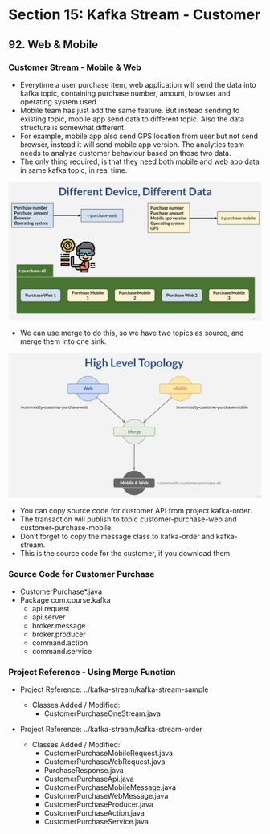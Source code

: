 # Section 15: Kafka Stream - Customer

## 92. Web & Mobile

### Customer Stream - Mobile & Web

- Everytime a user purchase item, web application will send the data into kafka topic, containing purchase number, amount, browser and operating system used.
- Mobile team has just add the same feature. But instead sending to existing topic, mobile app send data to different topic. Also the data structure is somewhat different.
- For example, mobile app also send GPS location from user but not send browser, instead it will send mobile app version. The analytics team needs to analyze customer
behaviour based on those two data.
- The only thing required, is that they need both mobile and web app data in same kafka topic, in real time.

![alt text](https://github.com/marodrigues20/udemy_java/blob/main/JavaSpring%26ApacheKafkaBootcamp-BasicToComplete/Sections/Section-15/pic_01.png?raw=true)


- We can use merge to do this, so we have two topics as source, and merge them into one sink.

![alt text](https://github.com/marodrigues20/udemy_java/blob/main/JavaSpring%26ApacheKafkaBootcamp-BasicToComplete/Sections/Section-15/pic_02.png?raw=true)


- You can copy source code for customer API from project kafka-order.
- The transaction will publish to topic customer-purchase-web and customer-purchase-mobile.
- Don’t forget to copy the message class to kafka-order and kafka-stream.
- This is the source code for the customer, if you download them.

### Source Code for Customer Purchase

- CustomerPurchase*.java
- Package com.course.kafka
  - api.request
  - api.server
  - broker.message
  - broker.producer
  - command.action
  - command.service


### Project Reference - Using Merge Function

- Project Reference: ../kafka-stream/kafka-stream-sample
  - Classes Added / Modified: 
    - CustomerPurchaseOneStream.java


- Project Reference: ../kafka-stream/kafka-stream-order
  - Classes Added / Modified: 
    - CustomerPurchaseMobileRequest.java
    - CustomerPurchaseWebRequest.java
    - PurchaseResponse.java
    - CustomerPurchaseApi.java
    - CustomerPurchaseMobileMessage.java
    - CustomerPurchaseWebMessage.java
    - CustomerPurchaseProducer.java
    - CustomerPurchaseAction.java
    - CustomerPurchaseService.java
